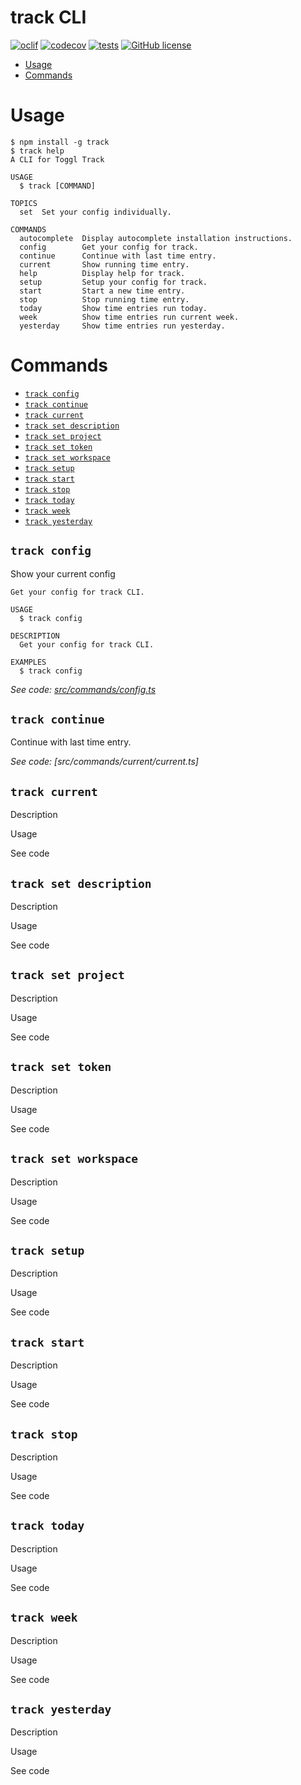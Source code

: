 # track CLI

[![oclif](https://img.shields.io/badge/cli-oclif-brightgreen.svg)](https://oclif.io)
[![codecov](https://codecov.io/gh/ulisesantana/track/graph/badge.svg?token=TlQWNm7TqJ)](https://codecov.io/gh/ulisesantana/track)
[![tests](https://github.com/ulisesantana/track/actions/workflows/test.yml/badge.svg?branch=main)](https://github.com/ulisesantana/track/actions/workflows/test.yml)
[![GitHub license](https://img.shields.io/github/license/ulisesantana/track)](https://github.com/ulisesantana/track/blob/main/LICENSE)

<!-- toc -->
* [Usage](#usage)
* [Commands](#commands)
<!-- tocstop -->
# Usage
<!-- usage -->
```sh-session
$ npm install -g track
$ track help
A CLI for Toggl Track

USAGE
  $ track [COMMAND]

TOPICS
  set  Set your config individually.

COMMANDS
  autocomplete  Display autocomplete installation instructions.
  config        Get your config for track.
  continue      Continue with last time entry.
  current       Show running time entry.
  help          Display help for track.
  setup         Setup your config for track.
  start         Start a new time entry.
  stop          Stop running time entry.
  today         Show time entries run today.
  week          Show time entries run current week.
  yesterday     Show time entries run yesterday.
```
<!-- usagestop -->
# Commands
<!-- commands -->
* [`track config`](#track-config)
* [`track continue`](#track-continue)
* [`track current`](#track-current)
* [`track set description`](#track-set-description)
* [`track set project`](#track-set-project)
* [`track set token`](#track-set-token)
* [`track set workspace`](#track-set-workspace)
* [`track setup`](#track-setup)
* [`track start`](#track-start)
* [`track stop`](#track-stop)
* [`track today`](#track-today)
* [`track week`](#track-week)
* [`track yesterday`](#track-yesterday)

## `track config`

Show your current config

```
Get your config for track CLI.

USAGE
  $ track config

DESCRIPTION
  Get your config for track CLI.

EXAMPLES
  $ track config
```

_See code: [src/commands/config.ts](https://github.com/ulisesantana/track/blob/v0.0.0/src/commands/config.ts)_

## `track continue`

Continue with last time entry.
 
_See code: [src/commands/current/current.ts]_

## `track current`
Description

Usage 

See code 

## `track set description`
Description

Usage 

See code 

## `track set project`
Description

Usage 

See code 

## `track set token`
Description

Usage 

See code 

## `track set workspace`
Description

Usage 

See code 

## `track setup`
Description

Usage 

See code 

## `track start`
Description

Usage 

See code 

## `track stop`
Description

Usage 

See code 

## `track today`
Description

Usage 

See code 

## `track week`
Description

Usage 

See code 

## `track yesterday`
Description

Usage 

See code 

<!-- commandsstop -->
